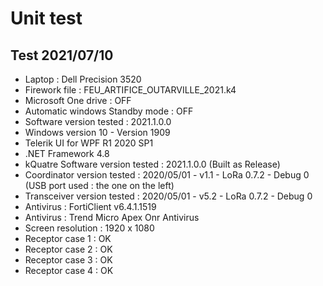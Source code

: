 # Unit test

## Test 2021/07/10

* Laptop : Dell Precision 3520
* Firework file : FEU_ARTIFICE_OUTARVILLE_2021.k4
* Microsoft One drive : OFF
* Automatic windows Standby mode : OFF
* Software version tested : 2021.1.0.0
* Windows version 10 - Version 1909
* Telerik UI for WPF R1 2020 SP1
* .NET Framework 4.8
* kQuatre Software version tested : 2021.1.0.0 (Built as Release)
* Coordinator version tested : 2020/05/01 - v1.1 - LoRa 0.7.2 - Debug 0 (USB port used : the one on the left)
* Transceiver version tested : 2020/05/01 - v5.2 - LoRa 0.7.2 - Debug 0
* Antivirus : FortiClient v6.4.1.1519
* Antivirus : Trend Micro Apex Onr Antivirus
* Screen resolution : 1920 x 1080
* Receptor case 1 : OK
* Receptor case 2 : OK
* Receptor case 3 : OK
* Receptor case 4 : OK


